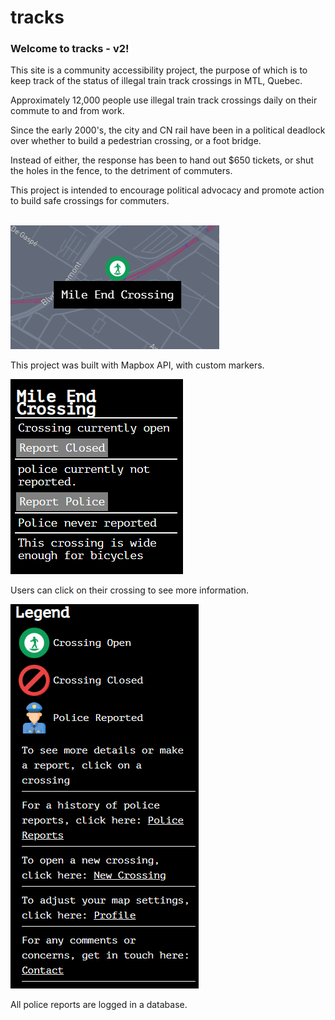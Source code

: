 # tracks
<h3>Welcome to tracks - v2!</h3>
<p>This site is a community accessibility project, the purpose of which is to keep track of the status of illegal train track crossings in MTL, Quebec.</p>
<p>Approximately 12,000 people use illegal train track crossings daily on their commute to and from work.</p>
<p>Since the early 2000's, the city and CN rail have been in a political deadlock over whether to build a pedestrian crossing, or a foot bridge.</p>
<p>Instead of either, the response has been to hand out $650 tickets, or shut the holes in the fence, to the detriment of commuters.</p>
<p>This project is intended to encourage political advocacy and promote action to build safe crossings for commuters.</p>
<br>
<img src="./client/src/assets/Screenshot1.png" alt=""/>
<p>This project was built with Mapbox API, with custom markers.</p>
<img src="./client/src/assets/Screenshot2.png" alt=""/>
<p>Users can click on their crossing to see more information.</p>
<img src="./client/src/assets/Screenshot3.png" alt=""/>
<p>All police reports are logged in a database.</p>